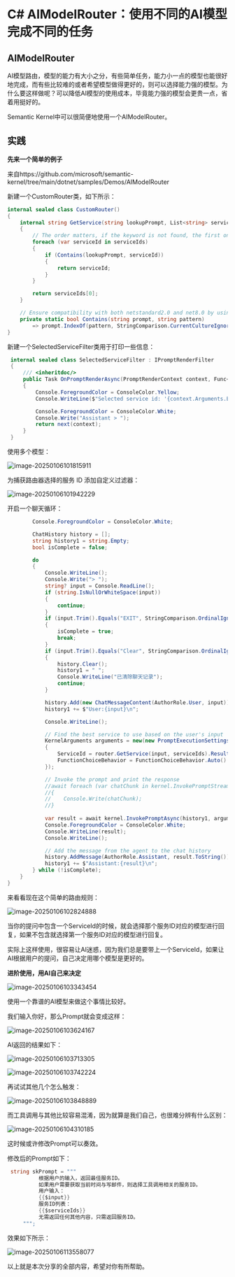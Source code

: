 # C# AIModelRouter：使用不同的AI模型完成不同的任务

## AIModelRouter

AI模型路由，模型的能力有大小之分，有些简单任务，能力小一点的模型也能很好地完成，而有些比较难的或者希望模型做得更好的，则可以选择能力强的模型。为什么要这样做呢？可以降低AI模型的使用成本，毕竟能力强的模型会更贵一点，省着用挺好的。

Semantic Kernel中可以很简便地使用一个AIModelRouter。

## 实践

**先来一个简单的例子**

来自https://github.com/microsoft/semantic-kernel/tree/main/dotnet/samples/Demos/AIModelRouter

新建一个CustomRouter类，如下所示：

```csharp
internal sealed class CustomRouter()
{
    internal string GetService(string lookupPrompt, List<string> serviceIds)
    {
        // The order matters, if the keyword is not found, the first one is used.
        foreach (var serviceId in serviceIds)
        {
            if (Contains(lookupPrompt, serviceId))
            {
                return serviceId;
            }
        }

        return serviceIds[0];
    }

    // Ensure compatibility with both netstandard2.0 and net8.0 by using IndexOf instead of Contains
    private static bool Contains(string prompt, string pattern)
        => prompt.IndexOf(pattern, StringComparison.CurrentCultureIgnoreCase) >= 0;
}
```

新建一个SelectedServiceFilter类用于打印一些信息：

```csharp
 internal sealed class SelectedServiceFilter : IPromptRenderFilter
 {
     /// <inheritdoc/>
     public Task OnPromptRenderAsync(PromptRenderContext context, Func<PromptRenderContext, Task> next)
     {
         Console.ForegroundColor = ConsoleColor.Yellow;
         Console.WriteLine($"Selected service id: '{context.Arguments.ExecutionSettings?.FirstOrDefault().Key}'");

         Console.ForegroundColor = ConsoleColor.White;
         Console.Write("Assistant > ");
         return next(context);
     }
 }
```

使用多个模型：

![image-20250106101815911](https://mingupupup.oss-cn-wuhan-lr.aliyuncs.com/imgs/image-20250106101815911.png)

为捕获路由器选择的服务 ID 添加自定义过滤器：

![image-20250106101942229](https://mingupupup.oss-cn-wuhan-lr.aliyuncs.com/imgs/image-20250106101942229.png)

开启一个聊天循环：

```csharp
        Console.ForegroundColor = ConsoleColor.White;

        ChatHistory history = [];
        string history1 = string.Empty;
        bool isComplete = false;

        do
        {
            Console.WriteLine();
            Console.Write("> ");
            string? input = Console.ReadLine();
            if (string.IsNullOrWhiteSpace(input))
            {
                continue;
            }
            if (input.Trim().Equals("EXIT", StringComparison.OrdinalIgnoreCase))
            {
                isComplete = true;
                break;
            }
            if (input.Trim().Equals("Clear", StringComparison.OrdinalIgnoreCase))
            {
                history.Clear();
                history1 = " ";
                Console.WriteLine("已清除聊天记录");
                continue;
            }

            history.Add(new ChatMessageContent(AuthorRole.User, input));
            history1 += $"User:{input}\n";

            Console.WriteLine();

            // Find the best service to use based on the user's input
            KernelArguments arguments = new(new PromptExecutionSettings()
            {
                ServiceId = router.GetService(input, serviceIds).Result,
                FunctionChoiceBehavior = FunctionChoiceBehavior.Auto()
            });

            // Invoke the prompt and print the response
            //await foreach (var chatChunk in kernel.InvokePromptStreamingAsync(userMessage, arguments).ConfigureAwait(false))
            //{
            //    Console.Write(chatChunk);
            //}
           
            var result = await kernel.InvokePromptAsync(history1, arguments).ConfigureAwait(false);
            Console.ForegroundColor = ConsoleColor.White;
            Console.WriteLine(result);
            Console.WriteLine();

            // Add the message from the agent to the chat history
            history.AddMessage(AuthorRole.Assistant, result.ToString());
            history1 += $"Assistant:{result}\n";
        } while (!isComplete);
    }
}
```

来看看现在这个简单的路由规则：

![image-20250106102824888](https://mingupupup.oss-cn-wuhan-lr.aliyuncs.com/imgs/image-20250106102824888.png)

当你的提问中包含一个ServiceId的时候，就会选择那个服务ID对应的模型进行回复，如果不包含就选择第一个服务ID对应的模型进行回复。

实际上这样使用，很容易让AI迷惑，因为我们总是要带上一个ServiceId，如果让AI根据用户的提问，自己决定用哪个模型是更好的。

**进阶使用，用AI自己来决定**

![image-20250106103343454](https://mingupupup.oss-cn-wuhan-lr.aliyuncs.com/imgs/image-20250106103343454.png)

使用一个靠谱的AI模型来做这个事情比较好。

我们输入你好，那么Prompt就会变成这样：

![image-20250106103624167](https://mingupupup.oss-cn-wuhan-lr.aliyuncs.com/imgs/image-20250106103624167.png)

AI返回的结果如下：

![image-20250106103713305](https://mingupupup.oss-cn-wuhan-lr.aliyuncs.com/imgs/image-20250106103713305.png)

![image-20250106103742224](https://mingupupup.oss-cn-wuhan-lr.aliyuncs.com/imgs/image-20250106103742224.png)

再试试其他几个怎么触发：

![image-20250106103848889](https://mingupupup.oss-cn-wuhan-lr.aliyuncs.com/imgs/image-20250106103848889.png)

而工具调用与其他比较容易混淆，因为就算是我们自己，也很难分辨有什么区别：

![image-20250106104310185](https://mingupupup.oss-cn-wuhan-lr.aliyuncs.com/imgs/image-20250106104310185.png)

这时候或许修改Prompt可以奏效。

修改后的Prompt如下：

```csharp
 string skPrompt = """
          根据用户的输入，返回最佳服务ID。
          如果用户需要获取当前时间与写邮件，则选择工具调用相关的服务ID。
          用户输入：
          {{$input}}
          服务ID列表：
          {{$serviceIds}}
          无需返回任何其他内容，只需返回服务ID。              
     """;
```

效果如下所示：

![image-20250106113558077](https://mingupupup.oss-cn-wuhan-lr.aliyuncs.com/imgs/image-20250106113558077.png)

以上就是本次分享的全部内容，希望对你有所帮助。